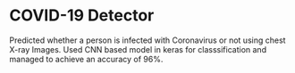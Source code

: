 # COVID-19 Detector
Predicted whether a person is infected with Coronavirus or not using chest X-ray Images.
Used CNN based model in keras for classsification and managed to achieve an accuracy of 96%.
